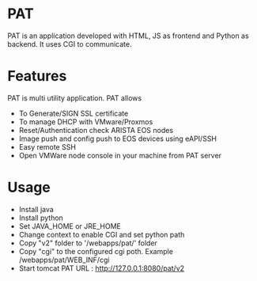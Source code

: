 # PAT
PAT is an application developed with HTML, JS as frontend and Python as backend. It uses CGI to communicate. 

# Features
PAT is multi utility application. PAT allows
* To Generate/SIGN SSL certificate 
* To manage DHCP with VMware/Proxmos
* Reset/Authentication check ARISTA EOS nodes
* Image push and config push to EOS devices using eAPI/SSH
* Easy remote SSH
* Open VMWare node console in your machine from PAT server

# Usage
* Install java
* Install python
* Set JAVA_HOME or JRE_HOME
* Change context to enable CGI and set python path
* Copy "v2" folder to '/webapps/pat/' folder
* Copy "cgi" to the configured cgi poth. Example /webapps/pat/WEB_INF/cgi
* Start tomcat 
PAT URL : http://127.0.0.1:8080/pat/v2





